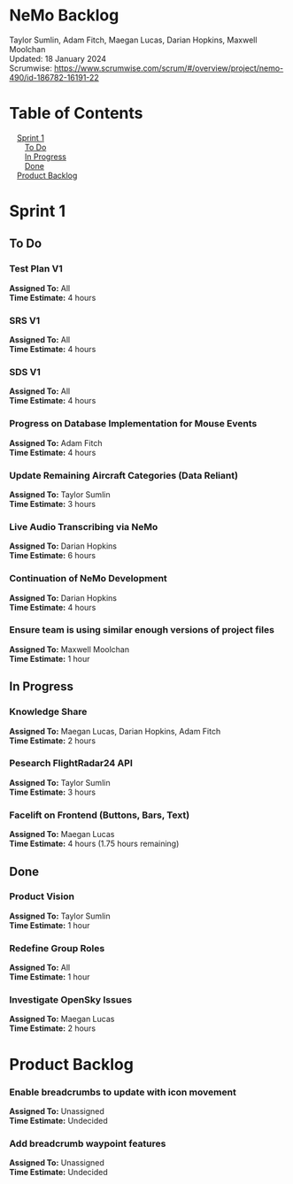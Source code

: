 # NeMo Backlog
Taylor Sumlin, Adam Fitch, Maegan Lucas, Darian Hopkins, Maxwell Moolchan<br>
Updated: 18 January 2024<br>
Scrumwise: https://www.scrumwise.com/scrum/#/overview/project/nemo-490/id-186782-16191-22

# Table of Contents
&emsp;[Sprint 1](#sprint-1)<br>
&emsp;&emsp;[To Do](#to-do)<br>
&emsp;&emsp;[In Progress](#in-progress)<br>
&emsp;&emsp;[Done](#done)<br>
&emsp;[Product Backlog](#product-backlog)<br>

# Sprint 1
## To Do
### Test Plan V1
<strong>Assigned To:</strong> All<br>
<strong>Time Estimate:</strong> 4 hours <br> 
### SRS V1
<strong>Assigned To:</strong> All<br>
<strong>Time Estimate:</strong> 4 hours <br>
### SDS V1
<strong>Assigned To:</strong> All<br>
<strong>Time Estimate:</strong> 4 hours <br>
### Progress on Database Implementation for Mouse Events
<strong>Assigned To:</strong> Adam Fitch<br>
<strong>Time Estimate:</strong> 4 hours <br>
### Update Remaining Aircraft Categories (Data Reliant)
<strong>Assigned To:</strong> Taylor Sumlin<br>
<strong>Time Estimate:</strong> 3 hours <br>
### Live Audio Transcribing via NeMo
<strong>Assigned To:</strong> Darian Hopkins<br>
<strong>Time Estimate:</strong> 6 hours <br>
### Continuation of NeMo Development
<strong>Assigned To:</strong> Darian Hopkins<br>
<strong>Time Estimate:</strong> 4 hours <br>
### Ensure team is using similar enough versions of project files
<strong>Assigned To:</strong> Maxwell Moolchan<br>
<strong>Time Estimate:</strong> 1 hour <br>

## In Progress
### Knowledge Share
<strong>Assigned To:</strong> Maegan Lucas, Darian Hopkins, Adam Fitch<br>
<strong>Time Estimate:</strong> 2 hours <br>
### Pesearch FlightRadar24 API
<strong>Assigned To:</strong> Taylor Sumlin<br>
<strong>Time Estimate:</strong> 3 hours <br>
### Facelift on Frontend (Buttons, Bars, Text)
<strong>Assigned To:</strong> Maegan Lucas<br>
<strong>Time Estimate:</strong> 4 hours (1.75 hours remaining)<br>

## Done
### Product Vision
<strong>Assigned To:</strong> Taylor Sumlin<br>
<strong>Time Estimate:</strong> 1 hour <br>
### Redefine Group Roles
<strong>Assigned To:</strong> All<br>
<strong>Time Estimate:</strong> 1 hour <br>
### Investigate OpenSky Issues
<strong>Assigned To:</strong> Maegan Lucas<br>
<strong>Time Estimate:</strong> 2 hours <br>

# Product Backlog
### Enable breadcrumbs to update with icon movement
<strong>Assigned To:</strong> Unassigned<br>
<strong>Time Estimate:</strong> Undecided <br>
### Add breadcrumb waypoint features
<strong>Assigned To:</strong> Unassigned<br>
<strong>Time Estimate:</strong> Undecided <br>
